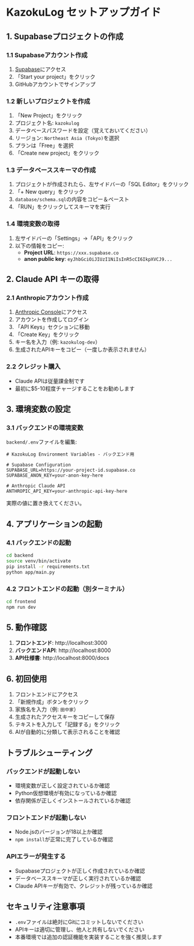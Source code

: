 # KazokuLog セットアップガイド

## 1. Supabaseプロジェクトの作成

### 1.1 Supabaseアカウント作成
1. [Supabase](https://supabase.com/)にアクセス
2. 「Start your project」をクリック
3. GitHubアカウントでサインアップ

### 1.2 新しいプロジェクトを作成
1. 「New Project」をクリック
2. プロジェクト名: `kazokulog`
3. データベースパスワードを設定（覚えておいてください）
4. リージョン: `Northeast Asia (Tokyo)`を選択
5. プランは「Free」を選択
6. 「Create new project」をクリック

### 1.3 データベーススキーマの作成
1. プロジェクトが作成されたら、左サイドバーの「SQL Editor」をクリック
2. 「+ New query」をクリック
3. `database/schema.sql`の内容をコピー＆ペースト
4. 「RUN」をクリックしてスキーマを実行

### 1.4 環境変数の取得
1. 左サイドバーの「Settings」→「API」をクリック
2. 以下の情報をコピー:
   - **Project URL**: `https://xxx.supabase.co`
   - **anon public key**: `eyJhbGciOiJIUzI1NiIsInR5cCI6IkpXVCJ9...`

## 2. Claude API キーの取得

### 2.1 Anthropicアカウント作成
1. [Anthropic Console](https://console.anthropic.com/)にアクセス
2. アカウントを作成してログイン
3. 「API Keys」セクションに移動
4. 「Create Key」をクリック
5. キー名を入力（例: `kazokulog-dev`）
6. 生成されたAPIキーをコピー（一度しか表示されません）

### 2.2 クレジット購入
- Claude APIは従量課金制です
- 最初に$5-10程度チャージすることをお勧めします

## 3. 環境変数の設定

### 3.1 バックエンドの環境変数
`backend/.env`ファイルを編集:

```env
# KazokuLog Environment Variables - バックエンド用

# Supabase Configuration
SUPABASE_URL=https://your-project-id.supabase.co
SUPABASE_ANON_KEY=your-anon-key-here

# Anthropic Claude API
ANTHROPIC_API_KEY=your-anthropic-api-key-here
```

実際の値に置き換えてください。

## 4. アプリケーションの起動

### 4.1 バックエンドの起動
```bash
cd backend
source venv/bin/activate
pip install -r requirements.txt
python app/main.py
```

### 4.2 フロントエンドの起動（別ターミナル）
```bash
cd frontend
npm run dev
```

## 5. 動作確認

1. **フロントエンド**: http://localhost:3000
2. **バックエンドAPI**: http://localhost:8000
3. **API仕様書**: http://localhost:8000/docs

## 6. 初回使用

1. フロントエンドにアクセス
2. 「新規作成」ボタンをクリック
3. 家族名を入力（例: `田中家`）
4. 生成されたアクセスキーをコピーして保存
5. テキストを入力して「記録する」をクリック
6. AIが自動的に分類して表示されることを確認

## トラブルシューティング

### バックエンドが起動しない
- 環境変数が正しく設定されているか確認
- Python仮想環境が有効になっているか確認
- 依存関係が正しくインストールされているか確認

### フロントエンドが起動しない
- Node.jsのバージョンが18以上か確認
- `npm install`が正常に完了しているか確認

### APIエラーが発生する
- Supabaseプロジェクトが正しく作成されているか確認
- データベーススキーマが正しく実行されているか確認
- Claude APIキーが有効で、クレジットが残っているか確認

## セキュリティ注意事項

- `.env`ファイルは絶対にGitにコミットしないでください
- APIキーは適切に管理し、他人と共有しないでください
- 本番環境では追加の認証機能を実装することを強く推奨します